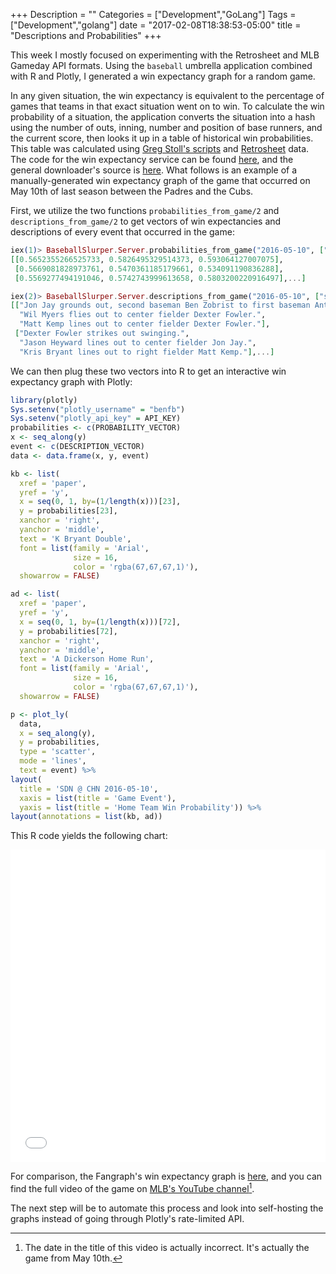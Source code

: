 +++
Description = ""
Categories = ["Development","GoLang"]
Tags = ["Development","golang"]
date = "2017-02-08T18:38:53-05:00"
title = "Descriptions and Probabilities"
+++

This week I mostly focused on experimenting with the Retrosheet and MLB Gameday API formats.
Using the `baseball` umbrella application combined with R and Plotly, I generated a win expectancy
graph for a random game.

In any given situation, the win expectancy is equivalent to the percentage of games
that teams in that exact situation went on to win. To calculate the win probability of
a situation, the application converts the situation into a hash using the number of outs,
inning, number and position of base runners, and the current score, then looks it up in a
table of historical win probabilities. This table was calculated using [Greg Stoll's scripts][gs]
and [Retrosheet][rs] data. The code for the win expectancy service can be found
[here][win-ex], and the general downloader's source is [here][slurper]. What follows
is an example of a manually-generated win expectancy graph of the game that occurred
on May 10th of last season between the Padres and the Cubs.

First, we utilize the two functions `probabilities_from_game/2` and `descriptions_from_game/2`
to get vectors of win expectancies and descriptions of every event that occurred in the game:

```elixir
iex(1)> BaseballSlurper.Server.probabilities_from_game("2016-05-10", ["sdn", "chn"])
[[0.5652355266525733, 0.5826495329514373, 0.593064127007075],
 [0.5669081828973761, 0.5470361185179661, 0.534091190836288],
 [0.5569277494191046, 0.5742743999613658, 0.5803200220916497],...]

iex(2)> BaseballSlurper.Server.descriptions_from_game("2016-05-10", ["sdn", "chn"])
[["Jon Jay grounds out, second baseman Ben Zobrist to first baseman Anthony Rizzo.",
  "Wil Myers flies out to center fielder Dexter Fowler.",
  "Matt Kemp lines out to center fielder Dexter Fowler."],
 ["Dexter Fowler strikes out swinging.",
  "Jason Heyward lines out to center fielder Jon Jay.",
  "Kris Bryant lines out to right fielder Matt Kemp."],...]
```

We can then plug these two vectors into R to get an interactive win expectancy graph with Plotly:

```r
library(plotly)
Sys.setenv("plotly_username" = "benfb")
Sys.setenv("plotly_api_key" = API_KEY)
probabilities <- c(PROBABILITY_VECTOR)
x <- seq_along(y)
event <- c(DESCRIPTION_VECTOR)
data <- data.frame(x, y, event)

kb <- list(
  xref = 'paper',
  yref = 'y',
  x = seq(0, 1, by=(1/length(x)))[23],
  y = probabilities[23],
  xanchor = 'right',
  yanchor = 'middle',
  text = 'K Bryant Double',
  font = list(family = 'Arial',
              size = 16,
              color = 'rgba(67,67,67,1)'),
  showarrow = FALSE)

ad <- list(
  xref = 'paper',
  yref = 'y',
  x = seq(0, 1, by=(1/length(x)))[72],
  y = probabilities[72],
  xanchor = 'right',
  yanchor = 'middle',
  text = 'A Dickerson Home Run',
  font = list(family = 'Arial',
              size = 16,
              color = 'rgba(67,67,67,1)'),
  showarrow = FALSE)

p <- plot_ly(
  data,
  x = seq_along(y),
  y = probabilities,
  type = 'scatter',
  mode = 'lines',
  text = event) %>%
layout(
  title = 'SDN @ CHN 2016-05-10',
  xaxis = list(title = 'Game Event'),
  yaxis = list(title = 'Home Team Win Probability')) %>%
layout(annotations = list(kb, ad))
```

This R code yields the following chart:

<iframe width="100%" height="500" frameborder="0" scrolling="no" src="//plot.ly/~benfb/0.embed"></iframe>

For comparison, the Fangraph's win expectancy graph is [here][fg], and you can find
the full video of the game on [MLB's YouTube channel][mlb][^1].

The next step will be to automate this process and look into self-hosting
the graphs instead of going through Plotly's rate-limited API.

[^1]: The date in the title of this video is actually incorrect. It's actually the game from May 10th.

[gs]: https://gregstoll.dyndns.org/~gregstoll/baseball/stats.html
[rs]: http://www.retrosheet.org
[win-ex]: https://github.com/benfb/baseball/tree/master/apps/baseball_win_ex
[slurper]: https://github.com/benfb/baseball/tree/master/apps/baseball_slurper
[fg]: http://www.fangraphs.com/wins.aspx?date=2016-05-10&team=Cubs&dh=0&season=2016
[mlb]: https://www.youtube.com/watch?v=wGqoB_8hNtw
